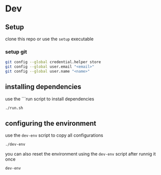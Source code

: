 # Dev


## Setup
clone this repo or use the ```setup``` executable

### setup git
```bash 
git config --global credential.helper store
git config --global user.email "<email>"
git config --global user.name "<name>"
```


## installing dependencies
use the ```run script to install dependencies
```bash
./run.sh
```

## configuring the environment
use the ```dev-env``` script to copy all configurations
```bash
./dev-env
```

you can also reset the environment using the ```dev-env``` script after runnig it once
```bash
dev-env
```
